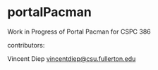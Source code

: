 # portalPacman
Work in Progress of Portal Pacman for CSPC 386

contributors:

Vincent Diep vincentdiep@csu.fullerton.edu
